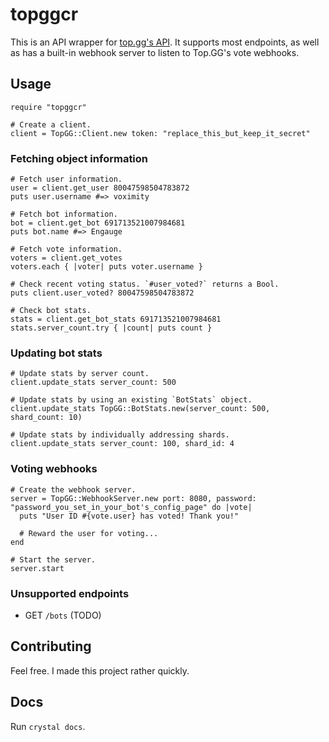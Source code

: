 # topggcr

This is an API wrapper for [top.gg's API](https://top.gg/api/docs). It supports most endpoints, as well as has a built-in webhook server
to listen to Top.GG's vote webhooks.

## Usage

```cr
require "topggcr"

# Create a client.
client = TopGG::Client.new token: "replace_this_but_keep_it_secret"
```

### Fetching object information

```cr
# Fetch user information.
user = client.get_user 80047598504783872
puts user.username #=> voximity

# Fetch bot information.
bot = client.get_bot 691713521007984681
puts bot.name #=> Engauge

# Fetch vote information.
voters = client.get_votes
voters.each { |voter| puts voter.username }

# Check recent voting status. `#user_voted?` returns a Bool.
puts client.user_voted? 80047598504783872

# Check bot stats.
stats = client.get_bot_stats 691713521007984681
stats.server_count.try { |count| puts count }
```

### Updating bot stats

```cr
# Update stats by server count.
client.update_stats server_count: 500

# Update stats by using an existing `BotStats` object.
client.update_stats TopGG::BotStats.new(server_count: 500, shard_count: 10)

# Update stats by individually addressing shards.
client.update_stats server_count: 100, shard_id: 4
```

### Voting webhooks

```cr
# Create the webhook server.
server = TopGG::WebhookServer.new port: 8080, password: "password_you_set_in_your_bot's_config_page" do |vote|
  puts "User ID #{vote.user} has voted! Thank you!"

  # Reward the user for voting...
end

# Start the server.
server.start
```

### Unsupported endpoints

- GET `/bots` (TODO)

## Contributing

Feel free. I made this project rather quickly.

## Docs

Run `crystal docs`.